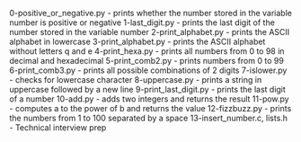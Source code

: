 0-positive_or_negative.py - prints whether the number stored in the variable number is positive or negative
1-last_digit.py - prints the last digit of the number stored in the variable number
2-print_alphabet.py - prints the ASCII alphabet in lowercase
3-print_alphabet.py - prints the ASCII alphabet without letters q and e
4-print_hexa.py - prints all numbers from 0 to 98 in decimal and hexadecimal
5-print_comb2.py - prints numbers from 0 to 99
6-print_comb3.py - prints all possible combinations of 2 digits
7-islower.py - checks for lowercase character
8-uppercase.py - prints a string in uppercase followed by a new line
9-print_last_digit.py - prints the last digit of a number
10-add.py - adds two integers and returns the result
11-pow.py - computes a to the power of b and returns the value
12-fizzbuzz.py - prints the numbers from 1 to 100 separated by a space
13-insert_number.c, lists.h - Technical interview prep

